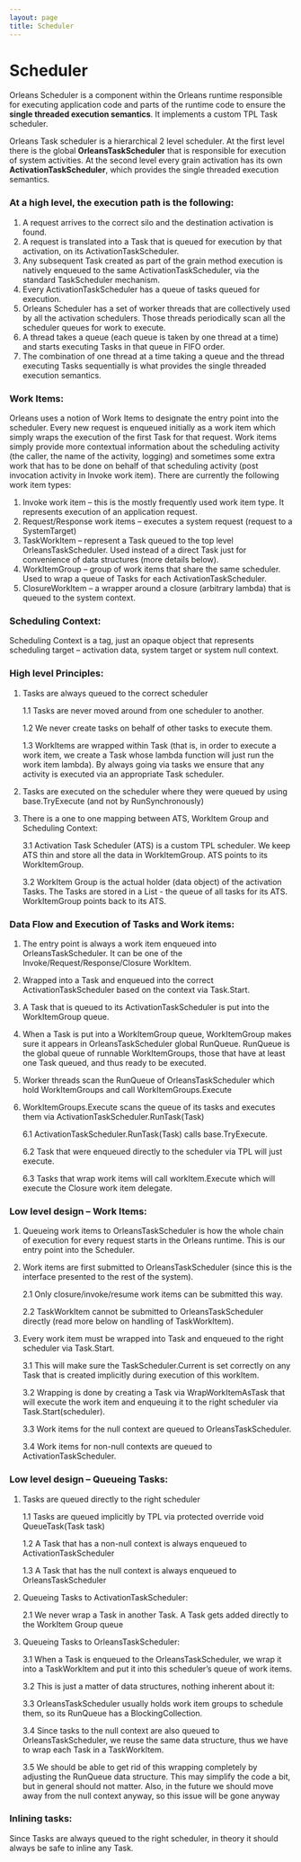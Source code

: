 ```yaml
---
layout: page
title: Scheduler
---
```


# Scheduler

Orleans Scheduler is a component within the Orleans runtime responsible for executing application code and parts of the runtime code to ensure the **single threaded execution semantics**. It implements a custom TPL Task scheduler.

Orleans Task scheduler is a hierarchical 2 level scheduler. 
At the first level there is the global **OrleansTaskScheduler** that is responsible for execution of system activities. 
At the second level every grain activation has its own **ActivationTaskScheduler**, which provides the single threaded execution semantics.

### At a high level, the execution path is the following:
1.	A request arrives to the correct silo and the destination activation is found.
2.	A request is translated into a Task that is queued for execution by that activation, on its ActivationTaskScheduler.
3.	Any subsequent Task created as part of the grain method execution is natively enqueued to the same ActivationTaskScheduler, via the standard TaskScheduler mechanism.
4.	Every ActivationTaskScheduler has a queue of tasks queued for execution.
5.	Orleans Scheduler has a set of worker threads that are collectively used by all the activation schedulers. Those threads periodically scan all the scheduler queues for work to execute. 
6.	A thread takes a queue (each queue is taken by one thread at a time) and starts executing Tasks in that queue in FIFO order.
7. The combination of one thread at a time taking a queue and the thread executing Tasks sequentially is what provides the single threaded execution semantics.

### Work Items:
Orleans uses a notion of Work Items to designate the entry point into the scheduler. Every new request is enqueued initially as a work item which simply wraps the execution of the first Task for that request. Work items simply provide more contextual information about the scheduling activity (the caller, the name of the activity, logging) and sometimes some extra work that has to be done on behalf of that scheduling activity (post invocation activity in Invoke work item).
There are currently the following work item types:
1.	Invoke work item – this is the mostly frequently used work item type. It represents execution of an application request. 
2.	Request/Response work items – executes a system request (request to a SystemTarget) 
3.	TaskWorkItem – represent a Task queued to the top level OrleansTaskScheduler. Used instead of a direct Task just for convenience of data structures (more details below).
4.	WorkItemGroup – group of work items that share the same scheduler. Used to wrap a queue of Tasks for each ActivationTaskScheduler.
5.	ClosureWorkItem – a wrapper around a closure (arbitrary lambda) that is queued to the system context.

### Scheduling Context:
Scheduling Context is a tag, just an opaque object that represents scheduling target – activation data, system target or system null context.


### High level Principles:
1.	Tasks are always queued to the correct scheduler

    1.1	Tasks are never moved around from one scheduler to another. 
    
    1.2	We never create tasks on behalf of other tasks to execute them.
    
    1.3	WorkItems are wrapped within Task (that is, in order to execute a work item, we create a Task whose lambda function will just run the work item lambda). By always going via tasks we ensure that any activity is executed via an appropriate Task scheduler.
    
2.	Tasks are executed on the scheduler where they were queued by using base.TryExecute (and not by RunSynchronously)
3.	There is a one to one mapping between ATS, WorkItem Group and Scheduling Context:

    3.1	Activation Task Scheduler (ATS) is a custom TPL scheduler. We keep ATS thin and store all the data in WorkItemGroup. ATS points to its WorkItemGroup.
    
    3.2	WorkItem Group is the actual holder (data object) of the activation Tasks. The Tasks are stored in a List<Task> - the queue of all tasks for its ATS. WorkItemGroup points back to its ATS.


### Data Flow and Execution of Tasks and Work items:
1.	The entry point is always a work item enqueued into OrleansTaskScheduler. It can be one of the Invoke/Request/Response/Closure WorkItem.
2.	Wrapped into a Task and enqueued into the correct ActivationTaskScheduler based on the context via Task.Start.
3.	A Task that is queued to its ActivationTaskScheduler is put into the WorkItemGroup queue.
4.	When a Task is put into a WorkItemGroup queue, WorkItemGroup makes sure it appears in OrleansTaskScheduler global RunQueue. RunQueue is the global queue of runnable WorkItemGroups, those that have at least one Task queued, and thus ready to be executed. 
5.	Worker threads scan the RunQueue of OrleansTaskScheduler which hold WorkItemGroups and call WorkItemGroups.Execute 
6.	WorkItemGroups.Execute scans the queue of its tasks and executes them via ActivationTaskScheduler.RunTask(Task)

    6.1	ActivationTaskScheduler.RunTask(Task) calls base.TryExecute.
    
    6.2	Task that were enqueued directly to the scheduler via TPL will just execute.
    
    6.3	Tasks that wrap work items will call workItem.Execute which will execute the Closure work item delegate.



### Low level design – Work Items:
1.	Queueing work items to OrleansTaskScheduler is how the whole chain of execution for every request starts in the Orleans runtime. This is our entry point into the Scheduler.
2.	Work items are first submitted to OrleansTaskScheduler (since this is the interface presented to the rest of the system).

    2.1	Only closure/invoke/resume work items can be submitted this way. 
    
    2.2	TaskWorkItem cannot be submitted to OrleansTaskScheduler directly (read more below on handling of TaskWorkItem).
    
3.	Every work item must be wrapped into Task and enqueued to the right scheduler via Task.Start.

    3.1	This will make sure the TaskScheduler.Current is set correctly on any Task that is created implicitly during execution of this workItem.
    
    3.2	Wrapping is done by creating a Task via WrapWorkItemAsTask that will execute the work item and enqueuing it to the right scheduler via Task.Start(scheduler).
    
    3.3	Work items for the null context are queued to OrleansTaskScheduler.
    
    3.4	Work items for non-null contexts are queued to ActivationTaskScheduler. 
 
### Low level design – Queueing Tasks:
1.	Tasks are queued directly to the right scheduler

    1.1	Tasks are queued implicitly by TPL via protected override void QueueTask(Task task)
    
    1.2	A Task that has a non-null context is always enqueued to ActivationTaskScheduler 
    
    1.3	A Task that has the null context is always enqueued to OrleansTaskScheduler
    
2.	Queueing Tasks to ActivationTaskScheduler:

    2.1	We never wrap a Task in another Task. A Task gets added directly to the WorkItem Group queue
    
3. Queueing Tasks to OrleansTaskScheduler:

    3.1	When a Task is enqueued to the OrleansTaskScheduler, we wrap it into a TaskWorkItem and put it into this scheduler’s queue of work items. 
    
    3.2	This is just a matter of data structures, nothing inherent about it:
    
    3.3	OrleansTaskScheduler usually holds work item groups to schedule them, so its RunQueue has a BlockingCollection<IWorkItem>.
    
    3.4	Since tasks to the null context are also queued to OrleansTaskScheduler, we reuse the same data structure, thus we have to wrap each Task in a TaskWorkItem.
    
    3.5	We should be able to get rid of this wrapping completely by adjusting the RunQueue data structure. This may simplify the code a bit, but in general should not matter. Also, in the future we should move away from the null context anyway, so this issue will be gone anyway
 

### Inlining tasks:
Since Tasks are always queued to the right scheduler, in theory it should always be safe to inline any Task. 

